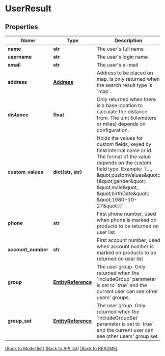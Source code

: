 # UserResult

## Properties
Name | Type | Description | Notes
------------ | ------------- | ------------- | -------------
**name** | **str** | The user&#39;s full name | [optional] 
**username** | **str** | The user&#39;s login name | [optional] 
**email** | **str** | The user&#39;s e-mail | [optional] 
**address** | [**Address**](Address.md) | Address to be placed on map. Is only returned when the search result type is &#x60;map&#x60;.  | [optional] 
**distance** | **float** | Only returned when there is a base location to calculate the distance from. The unit (kilometers or miles) depends on configuration.  | [optional] 
**custom_values** | **dict(str, str)** | Holds the values for custom fields, keyed by field internal name or id. The format of the value depends on the custom field type. Example: &#x60;{..., \&quot;customValues\&quot;: {\&quot;gender\&quot;: \&quot;male\&quot;, \&quot;birthDate\&quot;: \&quot;1980-10-27\&quot;}}&#x60;  | [optional] 
**phone** | **str** | First phone number, used when phone is marked on products to be returned on user list  | [optional] 
**account_number** | **str** | First account number, used when account number is marked on products to be returned on user list  | [optional] 
**group** | [**EntityReference**](EntityReference.md) | The user group. Only returned when the &#x60;includeGroup&#x60; parameter is set to &#x60;true&#x60; and the current user can see other users&#39; groups.  | [optional] 
**group_set** | [**EntityReference**](EntityReference.md) | The user group. Only returned when the &#x60;includeGroupSet&#x60; parameter is set to &#x60;true&#x60; and the current user can see other users&#39; group set.  | [optional] 

[[Back to Model list]](../README.md#documentation-for-models) [[Back to API list]](../README.md#documentation-for-api-endpoints) [[Back to README]](../README.md)


